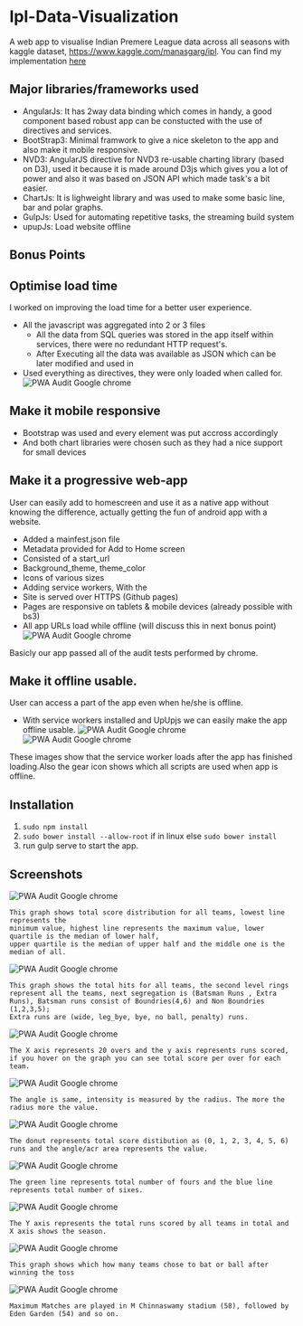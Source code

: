 # Ipl-Data-Visualization
A web app to visualise Indian Premere League data across all seasons with kaggle dataset, https://www.kaggle.com/manasgarg/ipl.
You can find my implementation [here](https://goelrohan6.github.io/Ipl-Data-Visualization/#!/teams)

## Major libraries/frameworks used

 - AngularJs: It has 2way data binding which comes in handy, a good component based robust app can be constucted with the use of directives and services.
 - BootStrap3: Minimal framwork to give a nice skeleton to the app and also make it mobile responsive.  
 - NVD3: AngularJS directive for NVD3 re-usable charting library (based on D3), used it because it is made around D3js which gives you a lot 
  of power and also it was based on JSON API which made task's a bit easier.
 - ChartJs: It is lighweight library and was used to make some basic line, bar and polar graphs.
 - GulpJs: Used for automating repetitive tasks, the streaming build system
 - upupJs: Load website offline
## Bonus Points

## Optimise load time
I worked on improving the load time for a better user experience.

- All the javascript was aggregated into 2 or 3 files
    - All the data from SQL queries was stored in the app itself within services, there were no redundant HTTP request's.
	- After Executing all the data was available as JSON which can be later modified and used in 
- Used everything as directives, they were only loaded when called for.
 ![PWA Audit Google chrome](https://github.com/goelrohan6/Ipl-Data-Visualization/blob/master/docs/readmeImages/otherAudits.png)

## Make it mobile responsive
- Bootstrap was used and every element was put accross accordingly
- And both chart libraries were chosen such as they had a nice support for small devices

 ## Make it a progressive web-app
 User can easily add to homescreen and use it as a native app without knowing the difference, actually getting the fun of android app with a website.
 - Added a mainfest.json file
 - Metadata provided for Add to Home screen
 - Consisted of a start_url
 - Background_theme, theme_color
 - Icons of various sizes
 - Adding service workers, With the
 - Site is served over HTTPS (Github pages)
 - Pages are responsive on tablets & mobile devices (already possible with bs3)
 - All app URLs load while offline (will discuss this in next bonus point)
 ![PWA Audit Google chrome](https://github.com/goelrohan6/Ipl-Data-Visualization/blob/master/docs/readmeImages/pwaAudit.png)
 
 Basicly our app passed all of the audit tests performed by chrome.

## Make it offline usable.
User can access a part of the app even when he/she is offline.
 - With service workers installed and UpUpjs we can easily make the app offline usable.
  ![PWA Audit Google chrome](https://github.com/goelrohan6/Ipl-Data-Visualization/blob/master/docs/readmeImages/pwaAudit.png)
  ![PWA Audit Google chrome](https://github.com/goelrohan6/Ipl-Data-Visualization/blob/master/docs/readmeImages/pwaAudit.png)
  
These images show that the service worker loads after the app has finished loading.Also the gear icon shows which all scripts are used when app is offline.

## Installation

1) `sudo npm install`
2) `sudo bower install --allow-root` if in linux else `sudo bower install`
3) run gulp serve to start the app.

## Screenshots
![PWA Audit Google chrome](https://github.com/goelrohan6/Ipl-Data-Visualization/blob/master/docs/readmeImages/barPlor.png "Score distribution for teams")
	
	This graph shows total score distribution for all teams, lowest line represents the 
	minimum value, highest line represents the maximum value, lower quartile is the median of lower half, 
	upper quartile is the median of upper half and the middle one is the median of all.

![PWA Audit Google chrome](https://github.com/goelrohan6/Ipl-Data-Visualization/blob/master/docs/readmeImages/sunBurst.png "Total Hits for all Teams")
	
	This graph shows the total hits for all teams, the second level rings represent all the teams, next segregation is (Batsman Runs , Extra Runs), Batsman runs consist of Boundries(4,6) and Non Boundries (1,2,3,5);
	Extra runs are (wide, leg_bye, bye, no ball, penalty) runs.

![PWA Audit Google chrome](https://github.com/goelrohan6/Ipl-Data-Visualization/blob/master/docs/readmeImages/multiArea.png "Total Runs for all Teams for all seasons for 20 overs")
	
	The X axis represents 20 overs and the y axis represents runs scored, if you hover on the graph you can see total score per over for each team.


![PWA Audit Google chrome](https://github.com/goelrohan6/Ipl-Data-Visualization/blob/master/docs/readmeImages/polar.png "Maximum Man of the Matches")
	
	The angle is same, intensity is measured by the radius. The more the radius more the value.

![PWA Audit Google chrome](https://github.com/goelrohan6/Ipl-Data-Visualization/blob/master/docs/readmeImages/donut.png "Score Distribution for Team wise")

	The donut represents total score distibution as (0, 1, 2, 3, 4, 5, 6) runs and the angle/acr area represents the value.


![PWA Audit Google chrome](https://github.com/goelrohan6/Ipl-Data-Visualization/blob/master/docs/readmeImages/lineChart.png "Total Number of sixes and fours")
	
	The green line represents total number of fours and the blue line represents total number of sixes.

![PWA Audit Google chrome](https://github.com/goelrohan6/Ipl-Data-Visualization/blob/master/docs/readmeImages/totalRuns.png "Total Runs for each season")
	
	The Y axis represents the total runs scored by all teams in total and X axis shows the season.


![PWA Audit Google chrome](https://github.com/goelrohan6/Ipl-Data-Visualization/blob/master/docs/readmeImages/tossDecisions.png "Toss Winners")
	
	This graph shows which how many teams chose to bat or ball after winning the toss


![PWA Audit Google chrome](https://github.com/goelrohan6/Ipl-Data-Visualization/blob/master/docs/readmeImages/favGround.png "Toss Winners")
	
	Maximum Matches are played in M Chinnaswamy stadium (58), followed by Eden Garden (54) and so on.

